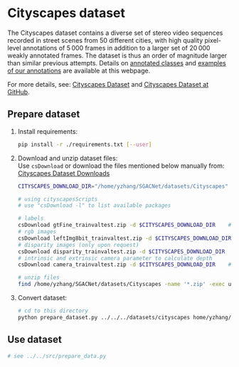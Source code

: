 # Cityscapes dataset

The Cityscapes dataset contains a diverse set of stereo video sequences recorded in street scenes from 50 different cities, with high quality pixel-level annotations of 5 000 frames in addition to a larger set of 20 000 weakly annotated frames. 
The dataset is thus an order of magnitude larger than similar previous attempts. Details on [annotated classes](https://www.cityscapes-dataset.com/dataset-overview/#class-definitions) and [examples of our annotations](https://www.cityscapes-dataset.com/examples/#dense-pixel-annotations) are available at this webpage.

For more details, see: [Cityscapes Dataset](https://www.cityscapes-dataset.com/) and [Cityscapes Dataset at GitHub](https://github.com/mcordts/cityscapesScripts).

## Prepare dataset

1. Install requirements:
    ```bash
    pip install -r ./requirements.txt [--user]
    ```

2. Download and unzip dataset files:  
    Use `csDownload` or download the files mentioned below manually from: [Cityscapes Dataset Downloads](https://www.cityscapes-dataset.com/downloads/)
    ```bash
    CITYSCAPES_DOWNLOAD_DIR="/home/yzhang/SGACNet/datasets/Cityscapes"
   
    # using cityscapesScripts
    # use "csDownload -l" to list available packages
    
    # labels
    csDownload gtFine_trainvaltest.zip -d $CITYSCAPES_DOWNLOAD_DIR    # -> 241MB
    # rgb images
    csDownload leftImg8bit_trainvaltest.zip -d $CITYSCAPES_DOWNLOAD_DIR     # -> 11GB
    # disparity images (only upon request)
    csDownload disparity_trainvaltest.zip -d $CITYSCAPES_DOWNLOAD_DIR     # -> 3.5GB  
    # intrinsic and extrinsic camera parameter to calculate depth
    csDownload camera_trainvaltest.zip -d $CITYSCAPES_DOWNLOAD_DIR    # -> 2MB
   
    # unzip files
    find /home/yzhang/SGACNet/datasets/Cityscapes -name '*.zip' -exec unzip -o {} -d /home/yzhang/SGACNet/datasets/Cityscapes \;
    ```

3. Convert dataset:
    ```bash
    # cd to this directory
    python prepare_dataset.py ../../../datasets/cityscapes home/yzhang/SGACNet/datasets/Cityscapes
    ```

## Use dataset
```python
# see ../../src/prepare_data.py
```
